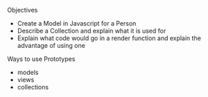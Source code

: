 Objectives

- Create a Model in Javascript for a Person
- Describe a Collection and explain what it is used for
- Explain what code would go in a render function and explain the advantage of using one

Ways to use Prototypes
- models
- views
- collections